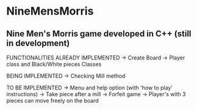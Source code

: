 # NineMensMorris
Nine Men's Morris game developed in C++ (still in development)
---
FUNCTIONALITIES ALREADY IMPLEMENTED
-> Create Board
-> Player class and Black/White pieces Classes 

BEING IMPLEMENTED
-> Checking Mill method

TO BE IMPLEMENTED
-> Menu and help option (with 'how to play' instructions)
-> Take piece after a mill 
-> Forfeit game
-> Player's with 3 pieces can move freely on the board
